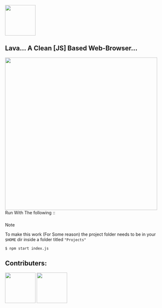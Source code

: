 <img height="100" src="https://github.com/rhhen122/lava-readme/blob/master/frontend/imgs/logo.png">

## Lava... A Clean [JS] Based Web-Browser...
<img height="500" src="https://github.com/rhhen122/lava-readme/blob/master/frontend/imgs/showcase.png">
Run With The following ::

###
> [!NOTE]
> To make this work (For Some reason) the project folder needs to be in your `$HOME` dir inside a folder titled `"Projects"`
```
$ npm start index.js
```

## Contributers:
<body>
<img height="100" src="https://avatars.githubusercontent.com/u/102885633?v=4">
<img height="100" src="https://avatars.githubusercontent.com/u/195695145?v=4">
</body>

